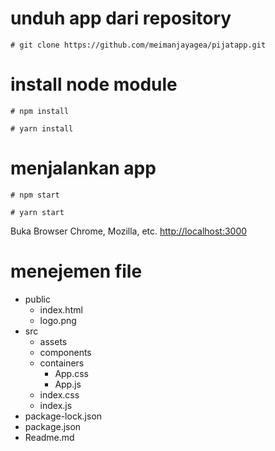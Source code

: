 # unduh app dari repository
    # git clone https://github.com/meimanjayagea/pijatapp.git

# install node module
    # npm install

    # yarn install
# menjalankan app
    # npm start

    # yarn start

Buka Browser Chrome, Mozilla, etc.
[http://localhost:3000](http://localhost:3000)

# menejemen file
- public
  - index.html
  - logo.png
- src
  - assets
  - components
  - containers
    - App.css
    - App.js
  - index.css
  - index.js
- package-lock.json
- package.json
- Readme.md